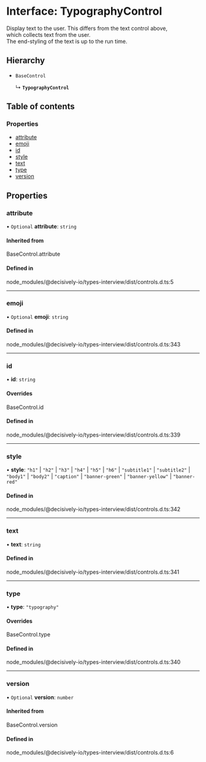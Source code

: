 # Interface: TypographyControl

Display text to the user. This differs from the text control above, \
which collects text from the user.\
The end-styling of the text is up to the run time.

## Hierarchy

- `BaseControl`

  ↳ **`TypographyControl`**

## Table of contents

### Properties

- [attribute](../wiki/TypographyControl#attribute)
- [emoji](../wiki/TypographyControl#emoji)
- [id](../wiki/TypographyControl#id)
- [style](../wiki/TypographyControl#style)
- [text](../wiki/TypographyControl#text)
- [type](../wiki/TypographyControl#type)
- [version](../wiki/TypographyControl#version)

## Properties

### attribute

• `Optional` **attribute**: `string`

#### Inherited from

BaseControl.attribute

#### Defined in

node_modules/@decisively-io/types-interview/dist/controls.d.ts:5

___

### emoji

• `Optional` **emoji**: `string`

#### Defined in

node_modules/@decisively-io/types-interview/dist/controls.d.ts:343

___

### id

• **id**: `string`

#### Overrides

BaseControl.id

#### Defined in

node_modules/@decisively-io/types-interview/dist/controls.d.ts:339

___

### style

• **style**: ``"h1"`` \| ``"h2"`` \| ``"h3"`` \| ``"h4"`` \| ``"h5"`` \| ``"h6"`` \| ``"subtitle1"`` \| ``"subtitle2"`` \| ``"body1"`` \| ``"body2"`` \| ``"caption"`` \| ``"banner-green"`` \| ``"banner-yellow"`` \| ``"banner-red"``

#### Defined in

node_modules/@decisively-io/types-interview/dist/controls.d.ts:342

___

### text

• **text**: `string`

#### Defined in

node_modules/@decisively-io/types-interview/dist/controls.d.ts:341

___

### type

• **type**: ``"typography"``

#### Overrides

BaseControl.type

#### Defined in

node_modules/@decisively-io/types-interview/dist/controls.d.ts:340

___

### version

• `Optional` **version**: `number`

#### Inherited from

BaseControl.version

#### Defined in

node_modules/@decisively-io/types-interview/dist/controls.d.ts:6
